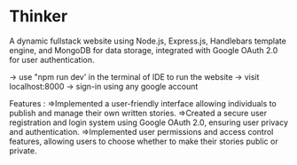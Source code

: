 # Thinker
A dynamic fullstack website using Node.js, Express.js, Handlebars template engine, and MongoDB for data storage, integrated with Google OAuth 2.0 for user authentication.

-> use "npm run dev' in the terminal of IDE to run the website
-> visit localhost:8000
-> sign-in using any google account

Features :
=>Implemented a user-friendly interface allowing individuals to publish and manage their own written stories.
=>Created a secure user registration and login system using Google OAuth 2.0, ensuring user privacy and authentication.
=>Implemented user permissions and access control features, allowing users to choose whether to make their stories public or private.
